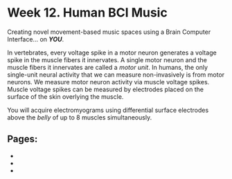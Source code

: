 # Week 12. Human BCI Music

Creating novel movement-based music spaces using a Brain Computer Interface... on ***YOU***. 

In vertebrates, every voltage spike in a motor neuron generates a voltage spike in the muscle fibers it innervates. A single motor neuron and the muscle fibers it innervates are called a *motor unit*. In humans, the only single-unit neural activity that we can measure non-invasively is from motor neurons. We measure motor neuron activity via muscle voltage spikes. Muscle voltage spikes can be measured by electrodes placed on the surface of the skin overlying the muscle. 

You will acquire electromyograms using differential surface electrodes above the *belly* of up to 8 muscles simultaneously.

## Pages:

- [](../human-bci-music/Data-Explorer_human-bci-music.ipynb)
- [](../human-bci-music/Responses_human-bci-music.ipynb)
- [](../human-bci-music/Tutorial-Basis-Set.ipynb)
